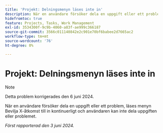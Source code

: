 ```yaml
---
title: 'Projekt: Delningsmenyn läses inte in'
description: När en användare försöker dela en uppgift eller ett problem, läses behörigheten för Ge X-åtkomst in kontinuerligt och användaren kan inte dela uppgiften eller problemet.
hidefromtoc: true
feature: Projects, Tasks, Work Management
exl-id: 3534300f-9c9b-4060-a83f-ae999c366187
source-git-commit: 3566c011140842e2c901e70bf6babee2d7665ac2
workflow-type: tm+mt
source-wordcount: '76'
ht-degree: 0%

---
```


# Projekt: Delningsmenyn läses inte in

>[!NOTE]
>
>Detta problem korrigerades den 6 juni 2024.

När en användare försöker dela en uppgift eller ett problem, läses menyn Bevilja X-åtkomst till in kontinuerligt och användaren kan inte dela uppgiften eller problemet.

_Först rapporterad den 3 juni 2024._
